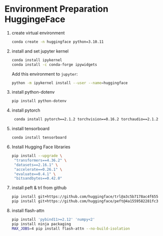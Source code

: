 # Environment Preparation HuggingeFace

1. create virtual environment

   ``` bash
   conda create -n huggingface python=3.10.11
   ```

2. install and set jupyter kernel

   ``` bash
   conda install ipykernel
   conda install -c conda-forge ipywidgets
   ```

   Add this environment to `jupyter`:

   ``` bash
   python -m ipykernel install --user --name=huggingface
   ```

3. install python-dotenv

   ``` bash
   pip install python-dotenv
   ```

4. install pytorch

   ``` bash
    conda install pytorch==2.1.2 torchvision==0.16.2 torchaudio==2.1.2 pytorch-cuda=12.1 -c pytorch -c nvidia
   ```

5. install tensorboard

   ``` bash
   conda install tensorboard
   ```

6. Install Hugging Face libraries

   ``` bash
   pip install --upgrade \
    "transformers==4.36.2" \
    "datasets==2.16.1" \
    "accelerate==0.26.1" \
    "evaluate==0.4.1" \
    "bitsandbytes==0.42.0"
   ```

7. install peft & trl from github

   ``` bash
   pip install git+https://github.com/huggingface/trl@a3c5b7178ac4f65569975efadc97db2f3749c65e --upgrade
   pip install git+https://github.com/huggingface/peft@4a1559582281fc3c9283892caea8ccef1d6f5a4f --upgrade
   ```

8. install flash-attn

   ``` bash
   pip install 'pybind11>=2.12' 'numpy<2'
   pip install ninja packaging
   MAX_JOBS=4 pip install flash-attn --no-build-isolation
   ```

   

